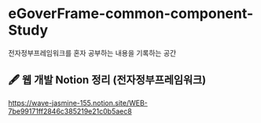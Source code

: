 # eGoverFrame-common-component-Study
전자정부프레임워크를 혼자 공부하는 내용을 기록하는 공간

🖋 웹 개발 Notion 정리 (전자정부프레임워크)
---
https://wave-jasmine-155.notion.site/WEB-7be99171ff2846c385219e21c0b5aec8
